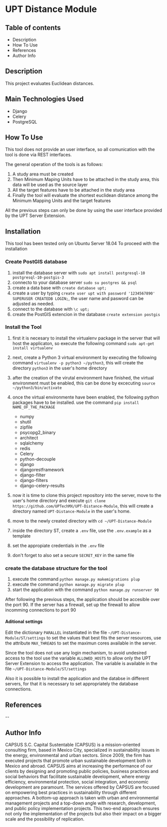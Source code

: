 # UPT Distance Module

## Table of contents

- Description
- How To Use
- References
- Author Info

## Description

This project evaluates Euclidean distances.

## Main Technologies Used

- Django
- Celery
- PostgreSQL

## How To Use

This tool does not provide an user interface, so all comunication with the tool is done vía REST interfaces.

The general operation of the tools is as follows:

1. A study area must be created
1. Then Minimum Maping Units have to be attached in the study area, this data will be used as the source layer
1. All the target features have to be attached in the study area
1. Finally the tool will evaluate the shortest euclidean distance among the Minimum Mapping Units and the target features

All the previous steps can only be done by using the user interface provided by the UPT Server Extension.

## Installation

This tool has been tested only on Ubuntu Server 18.04
To proceed with the installation

### Create PostGIS database

1. install the database server with `sudo apt install postgresql-10 postgresql-10-postgis-3`
1. connecto to your database server `sudo su postgres && psql`
1. create a data base with `create database upt;`
1. create a user by typing `create user upt with password '1234567890' SUPERUSER CREATEDB LOGIN;`, the user name and pasword can be adjusted as needed.
1. connect to the database with `\c upt;`
1. create the PostGIS extencion in the database `create extension postgis`

### Install the Tool

1. first it is necesary to install the virtualenv package in the server that will host the applicaton, so execute the following command `sudo apt-get install virtualenv`
1. next, create a Python 3 virtual environment by executing the following command `virtualenv -p python3 ~/python3`, this will create the directory `python3` in the user's home directory
1. after the creation of the virutal environment have finished, the virtual environment must be enabled, this can be done by excecuting `source ~/python3/bin/activate`
1. once the virtual environmente have been enabled, the following python packages have to be installed. use the command `pip install NAME_OF_THE_PACKAGE`

    - numpy
    - shutil
    - zipfile
    - psycopg2_binary
    - architect
    - sqlalchemy
    - redis
    - Celery
    - python-decouple
    - django
    - djangorestframework
    - django-filter
    - django-filters
    - django-celery-results

1. now it is time to clone this project repository into the server, move to the user's home directory and  execute `git clone https://github.com/UPTechMX/UPT-Distance-Module`, this will create a directory named `UPT-Distance-Module` in the user's home.
1. move to the newly created directory with `cd ~/UPT-Distance-Module`
1. inside the directory ST, create a `.env` file, use the `.env.example` as a template
1. set the appropiate credentials in the `.env` file
1. don't forget to also set a secure `SECRET_KEY` in the same file

### create the database structure for the tool

1. execute the command ` python manage.py makemigrations plup `
2. execute the command ` python manage.py migrate plup `
3. start the application with the command `python manage.py runserver 90`

After following the previous steps, the application should be accesible over the port 90. If the server has a firewall, set up the firewall to allow incomming connections to port 90

#### Aditional settings

Edit the dictionary `PARALLEL` instantiated in the file `~/UPT-Distance-Module/ST/settings` to set the values that best fits the server resources, use the attribute `MAX_THREADS` to set the maximun cores available in the server.

Since the tool does not use any login mechanism, to avoid undesired access to the tool use the variable `ALLOWED_HOSTS` to allow only the UPT Server Extension to access the application. The variable is available in the file `~/UPT-Distance-Module/ST/settings`

Also it is possible to install the application and the databse in different servers, for that it is necessary to set appropriately the database connections.

## References

--

## Author Info

CAPSUS S.C. Capital Sustentable (CAPSUS) is a mission-oriented consulting firm, based in Mexico City, specialized in sustainability issues in the energy, environmental and urban sectors. Since 2009, the firm has executed projects that promote urban sustainable development both in Mexico and abroad. CAPSUS aims at increasing the performance of our clients by designing and promoting public policies, business practices and social behaviors that facilitate sustainable development, where energy efficiency, environmental protection, social integration, and economic development are paramount. The services offered by CAPSUS are focused on empowering best practices in sustainability through different approaches. A bottom-up approach is taken with urban and environmental management projects and a top-down angle with research, development, and public policy implementation projects. This two-end approach ensures not only the implementation of the projects but also their impact on a bigger scale and the possibility of replication.
